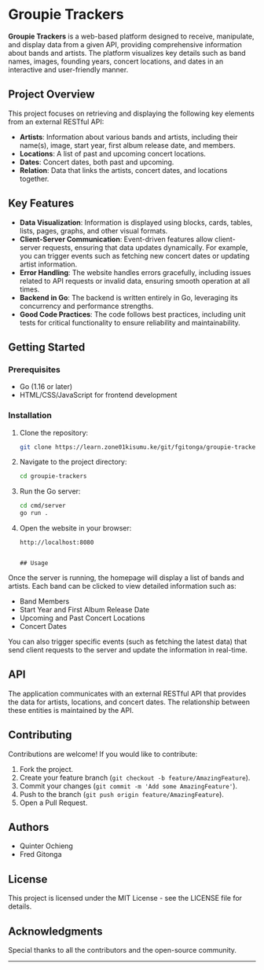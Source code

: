 # Groupie Trackers

**Groupie Trackers** is a web-based platform designed to receive, manipulate, and display data from a given API, providing comprehensive information about bands and artists. The platform visualizes key details such as band names, images, founding years, concert locations, and dates in an interactive and user-friendly manner.


## Project Overview

This project focuses on retrieving and displaying the following key elements from an external RESTful API:

- **Artists**: Information about various bands and artists, including their name(s), image, start year, first album release date, and members.
- **Locations**: A list of past and upcoming concert locations.
- **Dates**: Concert dates, both past and upcoming.
- **Relation**: Data that links the artists, concert dates, and locations together.

## Key Features

- **Data Visualization**: Information is displayed using blocks, cards, tables, lists, pages, graphs, and other visual formats.
- **Client-Server Communication**: Event-driven features allow client-server requests, ensuring that data updates dynamically. For example, you can trigger events such as fetching new concert dates or updating artist information.
- **Error Handling**: The website handles errors gracefully, including issues related to API requests or invalid data, ensuring smooth operation at all times.
- **Backend in Go**: The backend is written entirely in Go, leveraging its concurrency and performance strengths.
- **Good Code Practices**: The code follows best practices, including unit tests for critical functionality to ensure reliability and maintainability.

## Getting Started

### Prerequisites

- Go (1.16 or later)
- HTML/CSS/JavaScript for frontend development

### Installation

1. Clone the repository:

   ```bash
   git clone https://learn.zone01kisumu.ke/git/fgitonga/groupie-tracker-visualizations.git
   ```

2. Navigate to the project directory:

   ```bash
   cd groupie-trackers
   ```

3. Run the Go server:

   ```bash
   cd cmd/server
   go run .
   ```

4. Open the website in your browser:

   ```
   http://localhost:8080


   ## Usage

Once the server is running, the homepage will display a list of bands and artists. Each band can be clicked to view detailed information such as:

- Band Members
- Start Year and First Album Release Date
- Upcoming and Past Concert Locations
- Concert Dates

You can also trigger specific events (such as fetching the latest data) that send client requests to the server and update the information in real-time.

## API

The application communicates with an external RESTful API that provides the data for artists, locations, and concert dates. The relationship between these entities is maintained by the API.

## Contributing

Contributions are welcome! If you would like to contribute:

1. Fork the project.
2. Create your feature branch (`git checkout -b feature/AmazingFeature`).
3. Commit your changes (`git commit -m 'Add some AmazingFeature'`).
4. Push to the branch (`git push origin feature/AmazingFeature`).
5. Open a Pull Request.

## Authors

- Quinter Ochieng
- Fred Gitonga


## License

This project is licensed under the MIT License - see the LICENSE file for details.

## Acknowledgments

Special thanks to all the contributors and the open-source community.

---